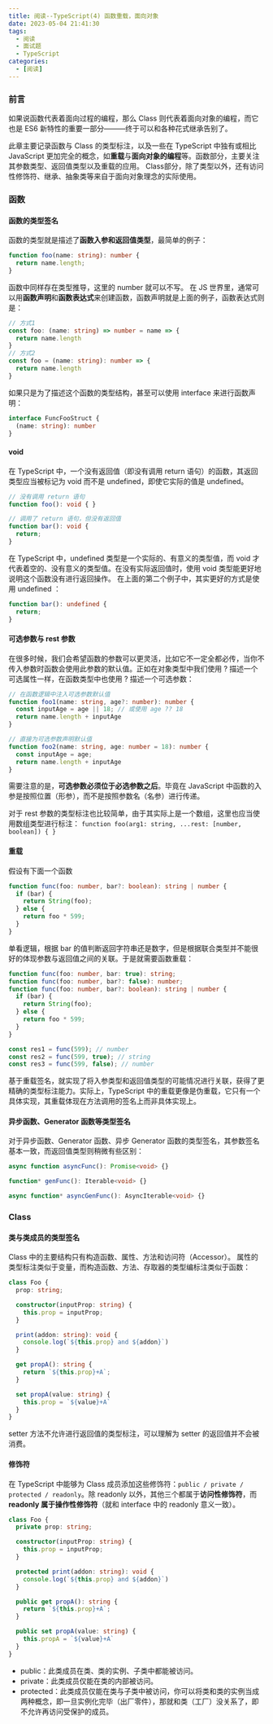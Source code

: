 ```yaml
---
title: 阅读--TypeScript(4) 函数重载，面向对象
date: 2023-05-04 21:41:30
tags:
  - 阅读
  - 面试题
  - TypeScript
categories:
  - [阅读]
---
```


### 前言
如果说函数代表着面向过程的编程，那么 Class 则代表着面向对象的编程，而它也是 ES6 新特性的重要一部分———终于可以和各种花式继承告别了。

此章主要记录函数与 Class 的类型标注，以及一些在 TypeScript 中独有或相比 JavaScript 更加完全的概念，如**重载**与**面向对象的编程**等。函数部分，主要关注其参数类型、返回值类型以及重载的应用。 Class部分，除了类型以外，还有访问性修饰符、继承、抽象类等来自于面向对象理念的实际使用。

### 函数

#### 函数的类型签名
函数的类型就是描述了**函数入参和返回值类型**，最简单的例子：
```ts
function foo(name: string): number {
  return name.length;
}
```
函数中同样存在类型推导，这里的 number 就可以不写。
在 JS 世界里，通常可以用**函数声明**和**函数表达式**来创建函数，函数声明就是上面的例子，函数表达式则是：
```ts
// 方式1
const foo: (name: string) => number = name => {
  return name.length
}
// 方式2
const foo = (name: string): number => {
  return name.length  
}
```

如果只是为了描述这个函数的类型结构，甚至可以使用 interface 来进行函数声明：
```ts
interface FuncFooStruct {
  (name: string): number
}
```

#### void
在 TypeScript 中，一个没有返回值（即没有调用 return 语句）的函数，其返回类型应当被标记为 void 而不是 undefined，即使它实际的值是 undefined。
```ts
// 没有调用 return 语句
function foo(): void { }

// 调用了 return 语句，但没有返回值
function bar(): void {
  return;
}
```
在 TypeScript 中，undefined 类型是一个实际的、有意义的类型值，而 void 才代表着空的、没有意义的类型值。在没有实际返回值时，使用 void 类型能更好地说明这个函数没有进行返回操作。
在上面的第二个例子中，其实更好的方式是使用 undefined ：
```ts
function bar(): undefined {
  return;
}
```

#### 可选参数与 rest 参数
在很多时候，我们会希望函数的参数可以更灵活，比如它不一定全都必传，当你不传入参数时函数会使用此参数的默认值。正如在对象类型中我们使用 ? 描述一个可选属性一样，在函数类型中也使用 ? 描述一个可选参数：
```ts
// 在函数逻辑中注入可选参数默认值
function foo1(name: string, age?: number): number {
  const inputAge = age || 18; // 或使用 age ?? 18
  return name.length + inputAge
}

// 直接为可选参数声明默认值
function foo2(name: string, age: number = 18): number {
  const inputAge = age;
  return name.length + inputAge
}
```
需要注意的是，**可选参数必须位于必选参数之后**。毕竟在 JavaScript 中函数的入参是按照位置（形参），而不是按照参数名（名参）进行传递。


对于 rest 参数的类型标注也比较简单，由于其实际上是一个数组，这里也应当使用数组类型进行标注：
`function foo(arg1: string, ...rest: [number, boolean]) { }`

#### 重载
假设有下面一个函数
```ts
function func(foo: number, bar?: boolean): string | number {
  if (bar) {
    return String(foo);
  } else {
    return foo * 599;
  }
}
```
单看逻辑，根据 bar 的值判断返回字符串还是数字，但是根据联合类型并不能很好的体现参数与返回值之间的关联。于是就需要函数重载：
```ts
function func(foo: number, bar: true): string;
function func(foo: number, bar?: false): number;
function func(foo: number, bar?: boolean): string | number {
  if (bar) {
    return String(foo);
  } else {
    return foo * 599;
  }
}

const res1 = func(599); // number
const res2 = func(599, true); // string
const res3 = func(599, false); // number

```

基于重载签名，就实现了将入参类型和返回值类型的可能情况进行关联，获得了更精确的类型标注能力。实际上，TypeScript 中的重载更像是伪重载，它只有一个具体实现，其重载体现在方法调用的签名上而非具体实现上。

#### 异步函数、Generator 函数等类型签名
对于异步函数、Generator 函数、异步 Generator 函数的类型签名，其参数签名基本一致，而返回值类型则稍微有些区别：
```ts
async function asyncFunc(): Promise<void> {}

function* genFunc(): Iterable<void> {}

async function* asyncGenFunc(): AsyncIterable<void> {}
```

### Class
#### 类与类成员的类型签名
Class 中的主要结构只有构造函数、属性、方法和访问符（Accessor）。
属性的类型标注类似于变量，而构造函数、方法、存取器的类型编标注类似于函数：
```ts
class Foo {
  prop: string;

  constructor(inputProp: string) {
    this.prop = inputProp;
  }

  print(addon: string): void {
    console.log(`${this.prop} and ${addon}`)
  }

  get propA(): string {
    return `${this.prop}+A`;
  }

  set propA(value: string) {
    this.prop = `${value}+A`
  }
}
```
setter 方法不允许进行返回值的类型标注，可以理解为 setter 的返回值并不会被消费。

#### 修饰符
在 TypeScript 中能够为 Class 成员添加这些修饰符：`public / private / protected / readonly`。除 readonly 以外，其他三个都属于**访问性修饰符**，而 **readonly 属于操作性修饰符**（就和 interface 中的 readonly 意义一致）。

```ts
class Foo {
  private prop: string;

  constructor(inputProp: string) {
    this.prop = inputProp;
  }

  protected print(addon: string): void {
    console.log(`${this.prop} and ${addon}`)
  }

  public get propA(): string {
    return `${this.prop}+A`;
  }

  public set propA(value: string) {
    this.propA = `${value}+A`
  }
}
```

- public：此类成员在类、类的实例、子类中都能被访问。
- private：此类成员仅能在类的内部被访问。
- protected：此类成员仅能在类与子类中被访问，你可以将类和类的实例当成两种概念，即一旦实例化完毕（出厂零件），那就和类（工厂）没关系了，即不允许再访问受保护的成员。




